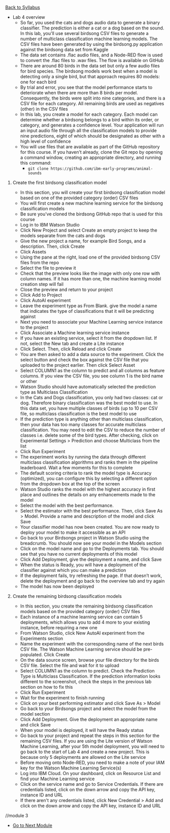 [Back to Syllabus](./README.md#course-syllabus)

- Lab 4 overview
    - So far, you used the cats and dogs audio data to generate a binary classifier. The prediction is either a cat or a dog based on the sound. In this lab, you'll use several birdsong CSV files to generate a number of multiclass classification machine learning models. The CSV files have been generated by using the birdsong.py application against the birdsong data set from Kaggle
    - The data set contains .flac audio files, and a Node-RED flow is used to convert the .flac files to .wav files. The flow is available on GitHub
    - There are around 80 birds in the data set but only a few audio files for bird species. The birdsong models work best when a model is detecting only a single bird, but that approach requires 80 models: one for each bird
    - By trial and error, you see that the model performance starts to deteriorate when there are more than 8 birds per model. Consequently, the birds were split into nine categories, and there is a CSV file for each category. All remaining birds are used as negatives (other) in the CSV files
    - In this lab, you create a model for each category. Each model can determine whether a birdsong belongs to a bird within its order, or category, and generates a confidence level. Your application will run an input audio file through all the classification models to provide nine predictions, eight of which should be designated as other with a high level of confidence
    - You will use files that are available as part of the GitHub repository for this course. If you haven’t already, clone the Git repo by opening a command window, creating an appropriate directory, and running this command:
        - ```git clone https://github.com/ibm-early-programs/animal-sounds```

1. Create the first birdsong classification model
      - In this section, you will create your first birdsong classification model based on one of the provided category (order) CSV files
      - You will first create a new machine learning service for the birdsong classification models
      - Be sure you've cloned the birdsong GitHub repo that is used for this course
      - Log in to IBM Watson Studio
      - Click New Project and select Create an empty project to keep the models separate from the cats and dogs
      - Give the new project a name, for example Bird Songs, and a description. Then, click Create
      - Click Assets
      - Using the pane at the right, load one of the provided birdsong CSV files from the repo
      - Select the file to preview it
      - Check that the preview looks like the image with only one row with column names. If it has more than one, the machine learning model creation step will fail
      - Close the preview and return to your project
      - Click Add to Project
      - Click AutoAI experiment
      - Leave the experiment type as From Blank. give the model a name that indicates the type of classifications that it will be predicting against
      - Next you need to associate your Machine Learning service instance to the project
      - Click Associate a Machine learning service instance
      - If you have an existing service, select it from the dropdown list. If not, select the New tab and create a Lite instance
      - Click Select. Then, click Reload and click Create
      - You are then asked to add a data source to the experiment. Click the select button and check the box against the CSV file that you uploaded to the project earlier. Then click Select Asset
      - Select COLUMN1 as the column to predict and all columns as feature columns. If you view the CSV file, you see column 1 is the bird name or other
      - Watson Studio should have automatically selected the prediction type as Multiclass Classification
      - In the Cats and Dogs classification, you only had two classes: cat or dog. Therefore binary classification was the best model to use. In this data set, you have multiple classes of birds (up to 10 per CSV file, so multiclass classification is the best model to use
      - If the prediction type is anything other than multiclass classification, then your data has too many classes for accurate multiclass classification. You may need to edit the CSV to reduce the number of classes i.e. delete some of the bird types. After checking, click on Experimental Settings > Prediction and choose Multiclass from the list
      - Click Run Experiment
      - The experiment works by running the data through different multiclass classification algorithms and ranks them in the pipeline leaderboard. Wait a few moments for this to complete
      - The default scoring criteria to rank the model type is Accuracy (optimized), you can configure this by selecting a different option from the dropdown box at the top of the screen
      - Watson Studio ranks the model with the highest accuracy in first place and outlines the details on any enhancements made to the model
      - Select the model with the best performance.
      - Select the estimator with the best performance. Then, click Save As > Model. Provide a name and description of the model and click Save
      - Your classifier model has now been created. You are now ready to deploy your model to make it accessible as an API
      - Go back to your Birdsongs project in Watson Studio using the breadcrumb. You should now see your model in the Models section
      - Click on the model name and go to the Deployments tab. You should see that you have no current deployments of this model
      - Click Add Deployment, give the deployment a name, and click Save
      - When the status is Ready, you will have a deployment of the classifier against which you can make a prediction
      - If the deployment fails, try refreshing the page. If that doesn’t work, delete the deployment and go back to the overview tab and try again
      - The model has now been deployed

2. Create the remaining birdsong classification models
   - In this section, you create the remaining birdsong classification models based on the provided category (order) CSV files
   - Each instance of a machine learning service can contain 5 deployments, which allows you to add 4 more to your existing instance, before requiring a new one
   - From Watson Studio, click New AutoAI experiment from the Experiments section
   - Name the experiment with the corresponding name of the next birds CSV file. The Watson Machine Learning service should be pre-populated. Click Create
   - On the data source screen, browse your file directory for the birds CSV file. Select the file and wait for it to upload
   - Select COLUMN1 as the column to predict. Check the Prediction Type is Multiclass Classification. If the prediction information looks different to the screenshot, check the steps in the previous lab section on how to fix this
   - Click Run Experiment
   - Wait for the experiment to finish running
   - Click on your best performing estimator and click Save As > Model
   - Go back to your Birdsongs project and select the model from the model section
   - Click Add Deployment. Give the deployment an appropriate name and click Save
   - When your model is deployed, it will have the Ready status
   - Go back to your project and repeat the steps in this section for the remaining CSV files. If you are using the Lite version of Watson Machine Learning, after your 5th model deployment, you will need to go back to the start of Lab 4 and create a new project. This is because only 5 deployments are allowed on the Lite service
   - Before moving onto Node-RED, you need to make a note of your IAM key for the Watson Machine Learning Service(s)
   - Log into IBM Cloud. On your dashboard, click on Resource List and find your Machine Learning service
   - Click on the service name and go to Service Credentials. If there are credentials listed, click on the down arrow and copy the API key, instance ID and URL
   - If there aren't any credentials listed, click New Credential > Add and click on the down arrow and copy the API key, instance ID and URL

//module 3

 - [Go to Next Module](./6_IBM_Watson_Visual_Recognition.md)